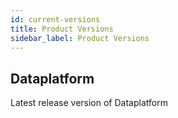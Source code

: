 ```yaml
---
id: current-versions
title: Product Versions
sidebar_label: Product Versions
---
```


## Dataplatform
Latest release version of Dataplatform





